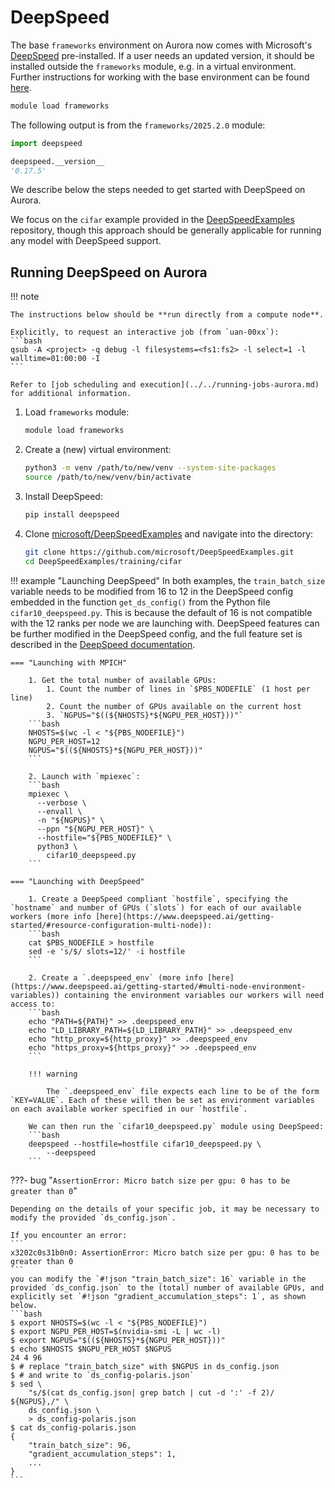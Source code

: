 # DeepSpeed

The base `frameworks` environment on Aurora now comes with Microsoft's [DeepSpeed](https://github.com/microsoft/DeepSpeed) pre-installed. If a user needs an updated version, it should be installed outside the `frameworks` module, e.g. in a virtual environment. Further instructions for working with the base environment can be found [here](../python.md).

```bash
module load frameworks
```
The following output is from the `frameworks/2025.2.0` module:

```python
import deepspeed

deepspeed.__version__
'0.17.5'
```

<!---
!Below copied from Polaris guide but needs changes for Aurora!
A batch submission script for the following example is available
[here](https://github.com/argonne-lcf/GettingStarted/tree/master/DataScience/DeepSpeed).
-->

We describe below the steps needed to get started with DeepSpeed on Aurora.

We focus on the `cifar` example provided in the [DeepSpeedExamples](https://github.com/microsoft/DeepSpeedExamples) repository, though this approach should be generally applicable for running any model with DeepSpeed support.

## Running DeepSpeed on Aurora

!!! note

    The instructions below should be **run directly from a compute node**.

    Explicitly, to request an interactive job (from `uan-00xx`):
    ```bash
    qsub -A <project> -q debug -l filesystems=<fs1:fs2> -l select=1 -l walltime=01:00:00 -I
    ```

    Refer to [job scheduling and execution](../../running-jobs-aurora.md) for additional information.

1. Load `frameworks` module:

    ```bash
    module load frameworks
    ```

2. Create a (new) virtual environment:

    ```bash
    python3 -m venv /path/to/new/venv --system-site-packages
    source /path/to/new/venv/bin/activate
    ```

3. Install DeepSpeed:

    ```bash
    pip install deepspeed
    ```

4. Clone [microsoft/DeepSpeedExamples](https://github.com/microsoft/DeepSpeedExamples) and navigate into the directory:

    ```bash
    git clone https://github.com/microsoft/DeepSpeedExamples.git
    cd DeepSpeedExamples/training/cifar
    ```

!!! example "Launching DeepSpeed"
    In both examples, the `train_batch_size` variable needs to be modified from 16 to 12 in the DeepSpeed config embedded in the function `get_ds_config()` from the Python file `cifar10_deepspeed.py`. This is because the default of 16 is not compatible with the 12 ranks per node we are launching with. DeepSpeed features can be further modified in the DeepSpeed config, and the full feature set is described in the [DeepSpeed documentation](https://deepspeed.readthedocs.io/en/latest/).

    === "Launching with MPICH"

        1. Get the total number of available GPUs:
            1. Count the number of lines in `$PBS_NODEFILE` (1 host per line)
            2. Count the number of GPUs available on the current host
            3. `NGPUS="$((${NHOSTS}*${NGPU_PER_HOST}))"`
        ```bash
        NHOSTS=$(wc -l < "${PBS_NODEFILE}")
        NGPU_PER_HOST=12
        NGPUS="$((${NHOSTS}*${NGPU_PER_HOST}))"
        ```

        2. Launch with `mpiexec`:
        ```bash
        mpiexec \
          --verbose \
          --envall \
          -n "${NGPUS}" \
          --ppn "${NGPU_PER_HOST}" \
          --hostfile="${PBS_NODEFILE}" \
          python3 \
            cifar10_deepspeed.py
        ```

    === "Launching with DeepSpeed"

        1. Create a DeepSpeed compliant `hostfile`, specifying the `hostname` and number of GPUs (`slots`) for each of our available workers (more info [here](https://www.deepspeed.ai/getting-started/#resource-configuration-multi-node)):
        ```bash
        cat $PBS_NODEFILE > hostfile
        sed -e 's/$/ slots=12/' -i hostfile
        ```

        2. Create a `.deepspeed_env` (more info [here](https://www.deepspeed.ai/getting-started/#multi-node-environment-variables)) containing the environment variables our workers will need access to:
        ```bash
        echo "PATH=${PATH}" >> .deepspeed_env
        echo "LD_LIBRARY_PATH=${LD_LIBRARY_PATH}" >> .deepspeed_env
        echo "http_proxy=${http_proxy}" >> .deepspeed_env
        echo "https_proxy=${https_proxy}" >> .deepspeed_env
        ```

        !!! warning

            The `.deepspeed_env` file expects each line to be of the form `KEY=VALUE`. Each of these will then be set as environment variables on each available worker specified in our `hostfile`.

        We can then run the `cifar10_deepspeed.py` module using DeepSpeed:
        ```bash
        deepspeed --hostfile=hostfile cifar10_deepspeed.py \
            --deepspeed 
        ```

???- bug "`AssertionError: Micro batch size per gpu: 0 has to be greater than 0`"

    Depending on the details of your specific job, it may be necessary to modify the provided `ds_config.json`.

    If you encounter an error:
    ```
    x3202c0s31b0n0: AssertionError: Micro batch size per gpu: 0 has to be greater than 0
    ```
    you can modify the `#!json "train_batch_size": 16` variable in the provided `ds_config.json` to the (total) number of available GPUs, and explicitly set `#!json "gradient_accumulation_steps": 1`, as shown below.
    ```bash
    $ export NHOSTS=$(wc -l < "${PBS_NODEFILE}")
    $ export NGPU_PER_HOST=$(nvidia-smi -L | wc -l)
    $ export NGPUS="$((${NHOSTS}*${NGPU_PER_HOST}))"
    $ echo $NHOSTS $NGPU_PER_HOST $NGPUS
    24 4 96
    $ # replace "train_batch_size" with $NGPUS in ds_config.json
    $ # and write to `ds_config-polaris.json`
    $ sed \
        "s/$(cat ds_config.json| grep batch | cut -d ':' -f 2)/ ${NGPUS},/" \
        ds_config.json \
        > ds_config-polaris.json
    $ cat ds_config-polaris.json
    {
        "train_batch_size": 96,
        "gradient_accumulation_steps": 1,
        ...
    }
    ```
